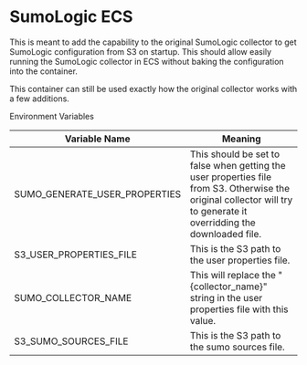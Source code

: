 # SumoLogic ECS
This is meant to add the capability to the original SumoLogic collector to 
get SumoLogic configuration from S3 on startup. This should allow easily 
running the SumoLogic collector in ECS without baking the configuration into the container.

This container can still be used exactly how the original collector works with a few additions.

Environment Variables

| Variable Name | Meaning |
| --- | --- |
| SUMO_GENERATE_USER_PROPERTIES | This should be set to false when getting the user properties file from S3. Otherwise the original collector will try to generate it overridding the downloaded file. |
| S3_USER_PROPERTIES_FILE       | This is the S3 path to the user properties file.                                             |
| SUMO_COLLECTOR_NAME           | This will replace the "{collector_name}" string in the user properties file with this value. |
| S3_SUMO_SOURCES_FILE          | This is the S3 path to the sumo sources file.                                                |

